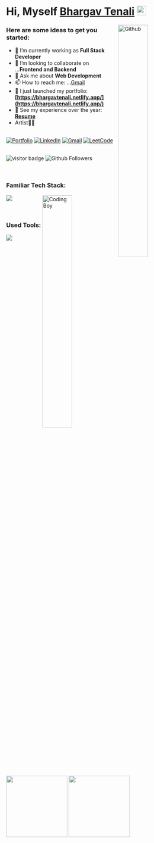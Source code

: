 <!-- This Sanajit-Jana/sanajitjana's Repository is most important and valuable repository because its `README.md` (this file) appears as Github profile. -->

# Hi, Myself <a href="https://bhargavtenali.netlify.app/" target="_blank">Bhargav Tenali</a> <img src="https://media.giphy.com/media/hvRJCLFzcasrR4ia7z/giphy.gif" width="25px">

<img width="40%" align="right" alt="Github" src="https://raw.githubusercontent.com/onimur/.github/master/.resources/git-header.svg" />

### Here are some ideas to get you started:

- 🔭 I’m currently working as **Full Stack Developer**
- 👯 I’m looking to collaborate on ...**Frontend and Backend**
- 💬 Ask me about **Web Development**
- 📫 How to reach me: ...[Gmail](mailto:bhargavtenali@gmail.com)
- 🔭 I just launched my portfolio: **[https://bhargavtenali.netlify.app/](https://bhargavtenali.netlify.app/)**
- 💼 See my experience over the year: **[Resume](https://drive.google.com/file/d/11k_hEbAaj0S92ce5vpOr1-b0b5YdfAGP/view?usp=sharing)**
- Artist🎨🤘

<br/>

<div align="left">
<a href="https://bhargavtenali.netlify.app/"><img alt="Portfolio" src="https://img.shields.io/badge/portfolio-008000.svg?style=for-the-badge&logo=google-chrome&logoColor=white"/></a>
<a href="https://www.linkedin.com/in/bhargavtenali/"><img alt="LinkedIn" src="https://img.shields.io/badge/linkedin-%230077B5.svg?style=for-the-badge&logo=linkedin&logoColor=white"/></a>
<a href="mailto:mail.bhargavtenali@gmail.com"><img alt="Gmail" src="https://img.shields.io/badge/Gmail-D14836?style=for-the-badge&logo=gmail&logoColor=white"/></a>
<a href="https://leetcode.com/bhargavtenali/"><img alt="LeetCode" src="https://img.shields.io/badge/LeetCode-FFA116?style=for-the-badge&logo=leetcode&logoColor=white"/></a>
</div>

<br/>

![visitor badge](https://visitor-badge.laobi.icu/badge?page_id=bhargavtenali.visitor-badge.issue.1&title=Github%20Visitors)
![Github Followers](https://img.shields.io/github/followers/bhargavtenali?label=Github%20Connection&style=flat)

<br/>


### Familiar Tech Stack:

<!-- coding boy -->
<img width="40%" align="right" alt="Coding Boy" src="https://github.com/sanajitjana/sanajitjana/blob/master/coding.gif?raw=true" />

<!-- language -->

[![](https://skillicons.dev/icons?i=html,css,sass,js,ts,react,redux,nodejs,express,py,sqlite,postgres&perline=4)]()

<br/>

### Used Tools:

[![](https://skillicons.dev/icons?i=git,netlify,vscode,figma)]()


<br />

<br/>

<br/>

<p>
  <img height="165em" src="https://github-readme-streak-stats.herokuapp.com/?user=bhargavtenali&show_icons=true&hide_border=true&&count_private=true&include_all_commits=true"/>  
  <img height="165em" src="https://github-readme-stats.vercel.app/api?username=bhargavtenali&show_icons=true&hide_border=true&&count_private=true&include_all_commits=true" />
</p>
